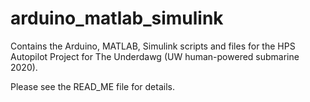 # arduino_matlab_simulink
Contains the Arduino, MATLAB, Simulink scripts and files for the HPS Autopilot Project for The Underdawg (UW human-powered submarine 2020).

Please see the READ_ME file for details.

